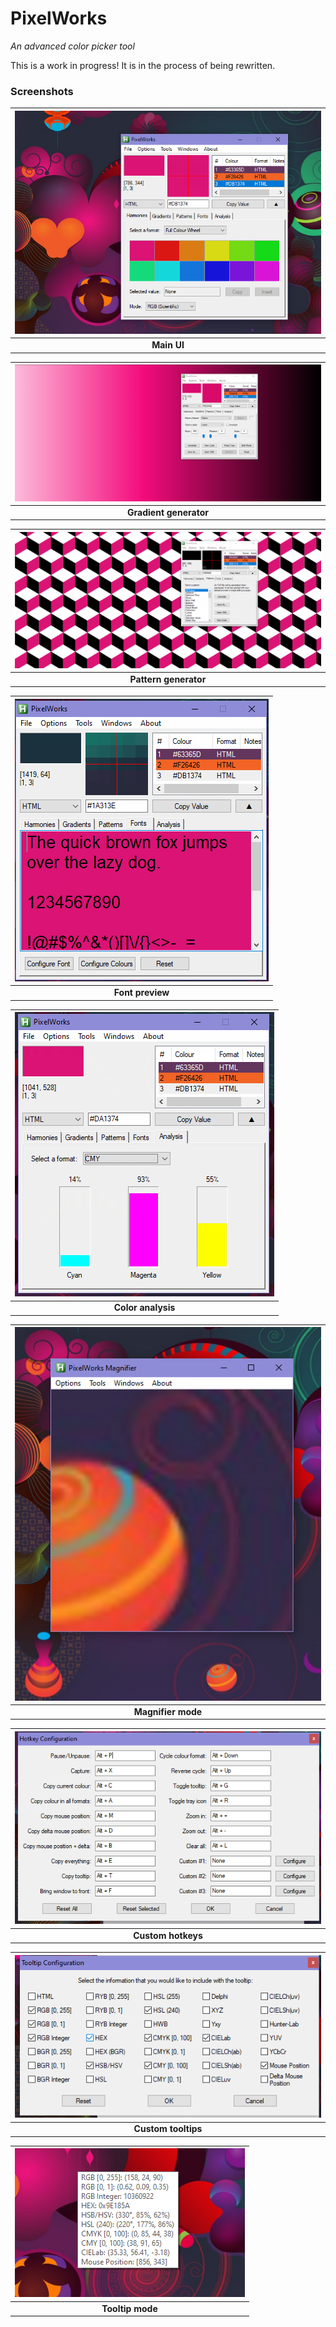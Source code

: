 # PixelWorks
<em> An advanced color picker tool </em>

This is a work in progress! It is in the process of being rewritten.
<h3> Screenshots </h3>

| ![Screenshot](Screenshots/Screenshot_1.png) |
|:--:|
| <b>Main UI</b>|

| ![Screenshot](Screenshots/Screenshot_2.png) |
|:--:|
| <b>Gradient generator</b>|

| ![Screenshot](Screenshots/Screenshot_3.png) |
|:--:|
| <b>Pattern generator</b>|

| ![Screenshot](Screenshots/Screenshot_4.png) |
|:--:|
| <b>Font preview</b>|

| ![Screenshot](Screenshots/Screenshot_5.png) |
|:--:|
| <b>Color analysis</b>|

| ![Screenshot](Screenshots/Screenshot_6.png) |
|:--:|
| <b>Magnifier mode</b>|

| ![Screenshot](Screenshots/Screenshot_7.png) |
|:--:|
| <b>Custom hotkeys</b>|

| ![Screenshot](Screenshots/Screenshot_8.png) |
|:--:|
| <b>Custom tooltips</b>|

| ![Screenshot](Screenshots/Screenshot_9.png) |
|:--:|
| <b>Tooltip mode</b>|
